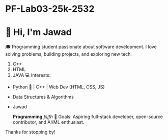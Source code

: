 # PF-Lab03-25k-2532
# 👋 Hi, I'm Jawad

🎓 Programming student passionate about software development. I love solving problems, building projects, and exploring new tech.
1. C++
2. HTML
3. JAVA
💻 Interests:
- Python 🐍 | C++ | Web Dev (HTML, CSS, JS)
- Data Structures & Algorithms
- Jawad

  **Programming**
  *fsjfh*
🚀 Goals:
Aspiring full-stack developer, open-source contributor, and AI/ML enthusiast.

Thanks for stopping by!


